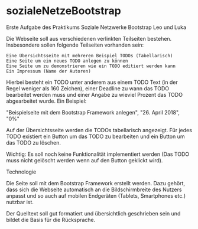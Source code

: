 # sozialeNetzeBootstrap
Erste Aufgabe des Praktikums Soziale Netzwerke Bootstrap Leo und Luka

Die Webseite soll aus verschiedenen verlinkten Teilseiten bestehen. Insbesondere sollen folgende Teilseiten vorhanden sein:

    Eine Übersichtsseite mit mehreren Beispiel TODOs (Tabellarisch)
    Eine Seite um ein neues TODO anlegen zu können
    Eine Seite um zu demonstrieren wie ein TODO editiert werden kann
    Ein Impressum (Name der Autoren)

Hierbei besteht ein TODO unter anderem aus einem TODO Text (in der Regel weniger als 160 Zeichen), einer Deadline zu wann das TODO bearbeitet werden muss und einer Angabe zu wieviel Prozent das TODO abgearbeitet wurde. Ein Beispiel:

"Beispielseite mit dem Bootstrap Framework anlegen", "26. April 2018", "0%"

Auf der Übersichtsseite werden die TODOs tabellarisch angezeigt. Für jedes TODO existiert ein Button um das TODO zu bearbeiten und ein Button um das TODO zu löschen.

Wichtig: Es soll noch keine Funktionalität implementiert werden (Das TODO muss nicht gelöscht werden wenn auf den Button geklickt wird). 


Technologie

Die Seite soll mit dem Bootstrap Framework erstellt werden. Dazu gehört, dass sich die Webseite automatisch an die Bildschirmbreite des Nutzers anpasst und so auch auf mobilen Endgeräten (Tablets, Smartphones etc.) nutzbar ist. 

Der Quelltext soll gut formatiert und übersichtlich geschrieben sein und bildet die Basis für die Rücksprache.